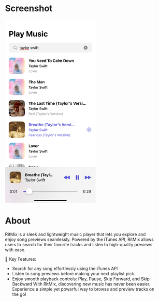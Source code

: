 # Screenshot
<img src='./screenshot.jpg' alt="App Screenshot" width=300>

# About
RitMix is a sleek and lightweight music player that lets you explore and enjoy song previews seamlessly. Powered by the iTunes API, RitMix allows users to search for their favorite tracks and listen to high-quality previews with ease.

🎵 Key Features:
- Search for any song effortlessly using the iTunes API
- Listen to song previews before making your next playlist pick
- Enjoy smooth playback controls: Play, Pause, Skip Forward, and Skip Backward
With RitMix, discovering new music has never been easier. Experience a simple yet powerful way to browse and preview tracks on the go!